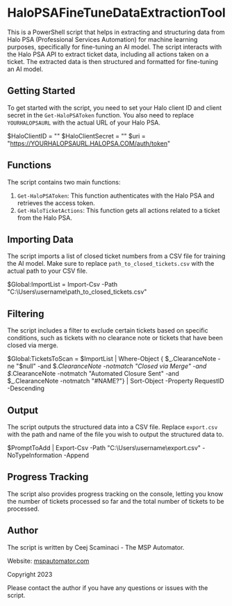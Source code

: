 # HaloPSAFineTuneDataExtractionTool

This is a PowerShell script that helps in extracting and structuring data from Halo PSA (Professional Services Automation) for machine learning purposes, specifically for fine-tuning an AI model. The script interacts with the Halo PSA API to extract ticket data, including all actions taken on a ticket. The extracted data is then structured and formatted for fine-tuning an AI model.

## Getting Started

To get started with the script, you need to set your Halo client ID and client secret in the `Get-HaloPSAToken` function. You also need to replace `YOURHALOPSAURL` with the actual URL of your Halo PSA.

$HaloClientID = "<CLIENT ID>"
$HaloClientSecret = "<CLIENT SECRET>"
$uri = "https://YOURHALOPSAURL.HALOPSA.COM/auth/token"

## Functions

The script contains two main functions:

1. `Get-HaloPSAToken`: This function authenticates with the Halo PSA and retrieves the access token.
2. `Get-HaloTicketActions`: This function gets all actions related to a ticket from the Halo PSA.

## Importing Data

The script imports a list of closed ticket numbers from a CSV file for training the AI model. Make sure to replace `path_to_closed_tickets.csv` with the actual path to your CSV file.


$Global:ImportList = Import-Csv -Path "C:\Users\username\path_to_closed_tickets.csv"


## Filtering

The script includes a filter to exclude certain tickets based on specific conditions, such as tickets with no clearance note or tickets that have been closed via merge.


$Global:TicketsToScan = $ImportList | Where-Object { $_.ClearanceNote -ne "$null" -and $_.ClearanceNote -notmatch "Closed via Merge" -and $_.ClearanceNote -notmatch "Automated Closure Sent" -and $_.ClearanceNote -notmatch "#NAME?"} | Sort-Object -Property RequestID -Descending


## Output

The script outputs the structured data into a CSV file. Replace `export.csv` with the path and name of the file you wish to output the structured data to.


$PromptToAdd | Export-Csv -Path "C:\Users\username\export.csv" -NoTypeInformation -Append


## Progress Tracking

The script also provides progress tracking on the console, letting you know the number of tickets processed so far and the total number of tickets to be processed.

## Author

The script is written by Ceej Scaminaci - The MSP Automator.

Website: [mspautomator.com](http://mspautomator.com)

Copyright 2023

Please contact the author if you have any questions or issues with the script.
